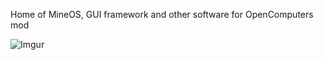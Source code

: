 Home of MineOS, GUI framework and other software for OpenComputers mod

![Imgur](http://i.imgur.com/EZ5D4CN.png)
